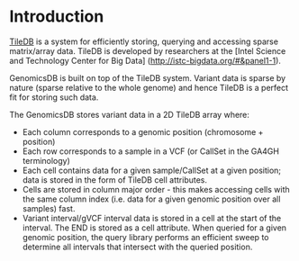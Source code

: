 # Introduction
[TileDB](http://istc-bigdata.org/tiledb/index.html) is a system for efficiently storing, querying and accessing sparse 
matrix/array data. TileDB is developed by researchers at the [Intel Science and Technology Center for Big Data] 
(http://istc-bigdata.org/#&panel1-1).

GenomicsDB is built on top of the TileDB system. Variant data is sparse by nature (sparse relative to the whole genome) and hence TileDB is a perfect fit for storing such data.

The GenomicsDB stores variant data in a 2D TileDB array where:
* Each column corresponds to a genomic position (chromosome + position)
* Each row corresponds to a sample in a VCF (or CallSet in the GA4GH terminology)
* Each cell contains data for a given sample/CallSet at a given position; data is stored in the form of TileDB cell attributes.
* Cells are stored in column major order - this makes accessing cells with the same column index (i.e. data for a given genomic position over all samples) fast.
* Variant interval/gVCF interval data is stored in a cell at the start of the interval. The END is stored as a cell attribute. When queried for a given genomic position, the query library performs an efficient sweep to determine all intervals that intersect with the queried position.
